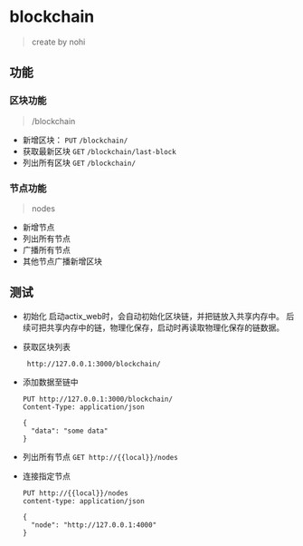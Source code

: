 # blockchain

> create by nohi

## 功能

### 区块功能

> /blockchain

* 新增区块：  `PUT` `/blockchain/`
* 获取最新区块 `GET` `/blockchain/last-block`
* 列出所有区块 `GET` `/blockchain/`

### 节点功能

> nodes

* 新增节点
* 列出所有节点
* 广播所有节点
* 其他节点广播新增区块

## 测试

* 初始化
  启动actix_web时，会自动初始化区块链，并把链放入共享内存中。
  后续可把共享内存中的链，物理化保存，启动时再读取物理化保存的链数据。

* 获取区块列表
     ```http request
      http://127.0.0.1:3000/blockchain/
     ```

* 添加数据至链中
    ```http request
    PUT http://127.0.0.1:3000/blockchain/
    Content-Type: application/json
    
    {
      "data": "some data"
    }
    ```
* 列出所有节点
  `GET http://{{local}}/nodes`

* 连接指定节点
  ```http request
  PUT http://{{local}}/nodes
  content-type: application/json
  
  {
    "node": "http://127.0.0.1:4000"
  }
  ```